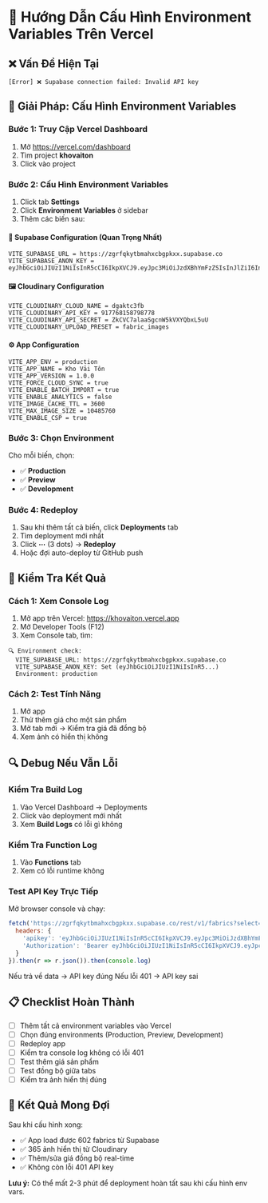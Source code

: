 # 🚀 Hướng Dẫn Cấu Hình Environment Variables Trên Vercel

## ❌ Vấn Đề Hiện Tại
```
[Error] ❌ Supabase connection failed: Invalid API key
```

## 🔧 Giải Pháp: Cấu Hình Environment Variables

### Bước 1: Truy Cập Vercel Dashboard
1. Mở https://vercel.com/dashboard
2. Tìm project **khovaiton**
3. Click vào project

### Bước 2: Cấu Hình Environment Variables
1. Click tab **Settings**
2. Click **Environment Variables** ở sidebar
3. Thêm các biến sau:

#### 🔑 Supabase Configuration (Quan Trọng Nhất)
```
VITE_SUPABASE_URL = https://zgrfqkytbmahxcbgpkxx.supabase.co
VITE_SUPABASE_ANON_KEY = eyJhbGciOiJIUzI1NiIsInR5cCI6IkpXVCJ9.eyJpc3MiOiJzdXBhYmFzZSIsInJlZiI6InpncmZxa3l0Ym1haHhjYmdwa3h4Iiwicm9sZSI6ImFub24iLCJpYXQiOjE3NDYxNjI1MTAsImV4cCI6MjA2MTczODUxMH0.a6giZZFMrj6jBhLip3ShOFCyTHt5dbe31UDGCECh0Zs
```

#### 🖼️ Cloudinary Configuration
```
VITE_CLOUDINARY_CLOUD_NAME = dgaktc3fb
VITE_CLOUDINARY_API_KEY = 917768158798778
VITE_CLOUDINARY_API_SECRET = ZkCVC7alaaSgcnW5kVXYQbxL5uU
VITE_CLOUDINARY_UPLOAD_PRESET = fabric_images
```

#### ⚙️ App Configuration
```
VITE_APP_ENV = production
VITE_APP_NAME = Kho Vải Tôn
VITE_APP_VERSION = 1.0.0
VITE_FORCE_CLOUD_SYNC = true
VITE_ENABLE_BATCH_IMPORT = true
VITE_ENABLE_ANALYTICS = false
VITE_IMAGE_CACHE_TTL = 3600
VITE_MAX_IMAGE_SIZE = 10485760
VITE_ENABLE_CSP = true
```

### Bước 3: Chọn Environment
Cho mỗi biến, chọn:
- ✅ **Production**
- ✅ **Preview** 
- ✅ **Development**

### Bước 4: Redeploy
1. Sau khi thêm tất cả biến, click **Deployments** tab
2. Tìm deployment mới nhất
3. Click **⋯** (3 dots) → **Redeploy**
4. Hoặc đợi auto-deploy từ GitHub push

## 🧪 Kiểm Tra Kết Quả

### Cách 1: Xem Console Log
1. Mở app trên Vercel: https://khovaiton.vercel.app
2. Mở Developer Tools (F12)
3. Xem Console tab, tìm:
```
🔍 Environment check:
  VITE_SUPABASE_URL: https://zgrfqkytbmahxcbgpkxx.supabase.co
  VITE_SUPABASE_ANON_KEY: Set (eyJhbGciOiJIUzI1NiIsInR5...)
  Environment: production
```

### Cách 2: Test Tính Năng
1. Mở app
2. Thử thêm giá cho một sản phẩm
3. Mở tab mới → Kiểm tra giá đã đồng bộ
4. Xem ảnh có hiển thị không

## 🔍 Debug Nếu Vẫn Lỗi

### Kiểm Tra Build Log
1. Vào Vercel Dashboard → Deployments
2. Click vào deployment mới nhất
3. Xem **Build Logs** có lỗi gì không

### Kiểm Tra Function Log
1. Vào **Functions** tab
2. Xem có lỗi runtime không

### Test API Key Trực Tiếp
Mở browser console và chạy:
```javascript
fetch('https://zgrfqkytbmahxcbgpkxx.supabase.co/rest/v1/fabrics?select=count&limit=1', {
  headers: {
    'apikey': 'eyJhbGciOiJIUzI1NiIsInR5cCI6IkpXVCJ9.eyJpc3MiOiJzdXBhYmFzZSIsInJlZiI6InpncmZxa3l0Ym1haHhjYmdwa3h4Iiwicm9sZSI6ImFub24iLCJpYXQiOjE3NDYxNjI1MTAsImV4cCI6MjA2MTczODUxMH0.a6giZZFMrj6jBhLip3ShOFCyTHt5dbe31UDGCECh0Zs',
    'Authorization': 'Bearer eyJhbGciOiJIUzI1NiIsInR5cCI6IkpXVCJ9.eyJpc3MiOiJzdXBhYmFzZSIsInJlZiI6InpncmZxa3l0Ym1haHhjYmdwa3h4Iiwicm9sZSI6ImFub24iLCJpYXQiOjE3NDYxNjI1MTAsImV4cCI6MjA2MTczODUxMH0.a6giZZFMrj6jBhLip3ShOFCyTHt5dbe31UDGCECh0Zs'
  }
}).then(r => r.json()).then(console.log)
```

Nếu trả về data → API key đúng
Nếu lỗi 401 → API key sai

## 📋 Checklist Hoàn Thành

- [ ] Thêm tất cả environment variables vào Vercel
- [ ] Chọn đúng environments (Production, Preview, Development)
- [ ] Redeploy app
- [ ] Kiểm tra console log không có lỗi 401
- [ ] Test thêm giá sản phẩm
- [ ] Test đồng bộ giữa tabs
- [ ] Kiểm tra ảnh hiển thị đúng

## 🎯 Kết Quả Mong Đợi

Sau khi cấu hình xong:
- ✅ App load được 602 fabrics từ Supabase
- ✅ 365 ảnh hiển thị từ Cloudinary
- ✅ Thêm/sửa giá đồng bộ real-time
- ✅ Không còn lỗi 401 API key

**Lưu ý:** Có thể mất 2-3 phút để deployment hoàn tất sau khi cấu hình env vars.
